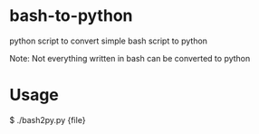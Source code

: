 # bash-to-python
python script to convert simple bash script to python

Note: Not everything written in bash can be converted to python
# Usage 
$ ./bash2py.py {file}